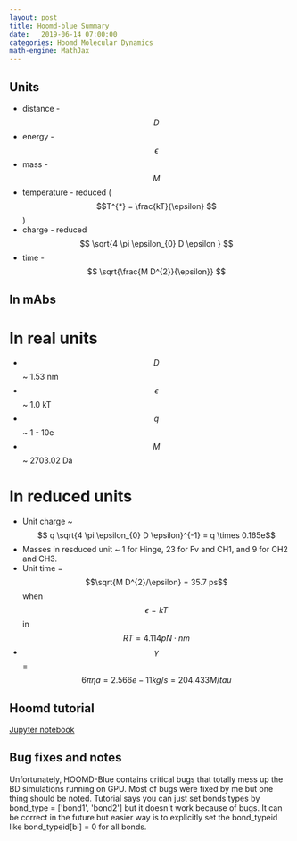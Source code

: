 ```yaml
---
layout: post
title: Hoomd-blue Summary
date:   2019-06-14 07:00:00
categories: Hoomd Molecular Dynamics
math-engine: MathJax
---
```


<script src="https://cdn.mathjax.org/mathjax/latest/MathJax.js?config=TeX-AMS-MML_HTMLorMML" type="text/javascript">
</script>

## Units ##
* distance - $$D$$
* energy - $$\epsilon$$
* mass - $$M$$
* temperature - reduced ($$T^{*} = \frac{kT}{\epsilon} $$)
* charge - reduced $$ \sqrt{4 \pi \epsilon_{0} D \epsilon } $$
* time - $$ \sqrt{\frac{M D^{2}}{\epsilon}} $$

## In mAbs ##

# In real units #
* $$D$$ ~ 1.53 nm
* $$\epsilon$$ ~ 1.0 kT
* $$q$$ ~ 1 - 10e
* $$M$$ ~ 2703.02 Da

# In reduced units #
* Unit charge ~ $$ q \sqrt{4 \pi \epsilon_{0} D \epsilon}^{-1} = q \times 0.165e$$
* Masses in resduced unit ~ 1 for Hinge, 23 for Fv and CH1, and 9 for CH2 and CH3.
* Unit time = $$\sqrt{M D^{2}/\epsilon} = 35.7 ps$$ when $$\epsilon=kT$$ in $$RT=4.114pN\cdot nm$$
* $$\gamma$$ = $$6 \pi \eta a = 2.566e-11 kg/s = 204.433 M/tau$$

## Hoomd tutorial ##
[Jupyter notebook](https://nbviewer.jupyter.org/github/joaander/hoomd-examples/blob/master/index.ipynb)

## Bug fixes and notes ##
Unfortunately, HOOMD-Blue contains critical bugs that totally mess up the BD simulations running on GPU.
Most of bugs were fixed by me but one thing should be noted. 
Tutorial says you can just set bonds types by bond_type = ['bond1', 'bond2'] but it doesn't work because of bugs.
It can be correct in the future but easier way is to explicitly set the bond_typeid like bond_typeid[bi] = 0 for all bonds.